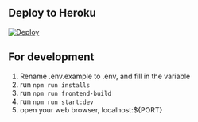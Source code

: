 ## Deploy to Heroku
[![Deploy](https://www.herokucdn.com/deploy/button.svg)](https://heroku.com/deploy?template=https://github.com/nexmo-se/e2e-media-encryption)

## For development
1. Rename .env.example to .env, and fill in the variable
2. run `npm run installs`
3. run `npm run frontend-build`
4. run `npm run start:dev`
5. open your web browser, localhost:${PORT}
